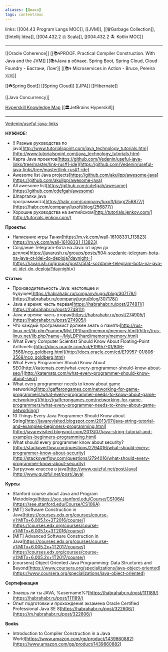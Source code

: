 ```yaml
---
aliases: [Джава]
tags: content/moc
---
```

links: [[004.43 Program Langs MOC]], [[JVM]], [[🗑Garbage Collection]], [[Intellij Idea]], [[004.432.2 ⚖️ Scala]], [[004.432.2 🏝 Kotlin MOC]]

---

[[Oracle Coherence]]
[[📚🌀PROOF. Practical Compiler Construction. With Java and the JVM]]
[[📚🌀Java в облаке. Spring Boot, Spring Cloud, Cloud Foundry - Бастани, Лонг]]
[[📚🌀 Microservices in Action - Bruce, Pereira 🇬🇧]]

[[☘️Spring Boot]]
[[Spring Cloud]]
[[JPA]]
[[Hibernate]]

[[Java Concurrency]]


[Hyperskill Knowledge Map](https://hyperskill.org/knowledge-map) [[🏛JetBrains Hyperskill]]

---
[Vedenin/useful-java-links](https://github.com/Vedenin/useful-java-links/tree/master/link-rus#1-ide)

**НУЖНОЕ:**

- !! Разные руководства по java[http://www.tutorialspoint.com/java_technology_tutorials.htm](http://www.tutorialspoint.com/java_technology_tutorials.htm)
- Карта Java проектов[https://github.com/Vedenin/useful-java-links/tree/master/link-rus#1-ide](https://github.com/Vedenin/useful-java-links/tree/master/link-rus#1-ide)
- Awesome list Java projects[https://github.com/akullpp/awesome-java](https://github.com/akullpp/awesome-java)
- All awesome list[https://github.com/cdefgah/awesome](https://github.com/cdefgah/awesome)
- Шпаргалки java программиста[https://habr.com/company/luxoft/blog/256877/](https://habr.com/company/luxoft/blog/256877/)
- Хорошие руководства на английском[http://tutorials.jenkov.com/](http://tutorials.jenkov.com/)

**Проекты:**

- Написание игры Танки[https://m.vk.com/wall-16108331_113823](https://m.vk.com/wall-16108331_113823)
- Создание Telegram-бота на Java: от идеи до деплоя[https://javarush.ru/groups/posts/504-sozdanie-telegram-bota-na-java-ot-idei-do-deploja?daynight=](https://javarush.ru/groups/posts/504-sozdanie-telegram-bota-na-java-ot-idei-do-deploja?daynight=)

**Статьи:**

- Производительность Java: настоящее и будущее[https://habrahabr.ru/company/jugru/blog/307178/](https://habrahabr.ru/company/jugru/blog/307178/)
- Java и время: часть первая[https://habrahabr.ru/post/274811/](https://habrahabr.ru/post/274811/)
- Java и время: часть вторая[https://habrahabr.ru/post/274905/](https://habrahabr.ru/post/274905/)
- Что каждый программист должен знать о памяти[http://rus-linux.net/lib.php?name=/MyLDP/hard/memory/memory.html](http://rus-linux.net/lib.php?name=/MyLDP/hard/memory/memory.html)
- What Every Computer Scientist Should Know About Floating-Point
Arithmetic[http://docs.oracle.com/cd/E19957-01/806-3568/ncg_goldberg.html](http://docs.oracle.com/cd/E19957-01/806-3568/ncg_goldberg.html)
- What Every Programmer Should Know About SEO[http://katemats.com/what-every-programmer-should-know-about-seo/](http://katemats.com/what-every-programmer-should-know-about-seo/)
- What every programmer needs to know about game
networking[http://gafferongames.com/networking-for-game-programmers/what-every-programmer-needs-to-know-about-game-networking/](http://gafferongames.com/networking-for-game-programmers/what-every-programmer-needs-to-know-about-game-networking/)
- 10 Things Every Java Programmer Should Know about
String[http://javarevisited.blogspot.com/2013/07/java-string-tutorial-and-examples-beginners-programming.html](http://javarevisited.blogspot.com/2013/07/java-string-tutorial-and-examples-beginners-programming.html)
- What should every programmer know about security?[http://stackoverflow.com/questions/2794016/what-should-every-programmer-know-about-security](http://stackoverflow.com/questions/2794016/what-should-every-programmer-know-about-security)
- Загрузчик классов в java[http://www.quizful.net/post/Java](http://www.quizful.net/post/Java)

**Курсы**

- Stanford course about Java and Program Metodology[https://see.stanford.edu/Course/CS106A](https://see.stanford.edu/Course/CS106A)
- [MIT] Software Construction in Java[https://courses.edx.org/courses/course-v1:MITx+6.005.1x+3T2016/course/](https://courses.edx.org/courses/course-v1:MITx+6.005.1x+3T2016/course/)
- [MIT] Advanced Software Construction in Java[https://courses.edx.org/courses/course-v1:MITx+6.005.2x+1T2017/course/](https://courses.edx.org/courses/course-v1:MITx+6.005.2x+1T2017/course/)
- [coursera] Object Oriented Java Programming: Data Structures
and Beyond[https://www.coursera.org/specializations/java-object-oriented](https://www.coursera.org/specializations/java-object-oriented)

**Сертификация**

- Знаешь ли ты JAVA, %username%?[https://habrahabr.ru/post/111189/](https://habrahabr.ru/post/111189/)
- Опыт подготовки и прохождения экзамена Oracle Certified
Professional Java SE 8[https://habrahabr.ru/post/322606/](https://m.habrahabr.ru/post/322606/)

**Books**

- Introduction to Compiler Construction in a Java
World[https://www.amazon.com/gp/product/1439860882](https://www.amazon.com/gp/product/1439860882)